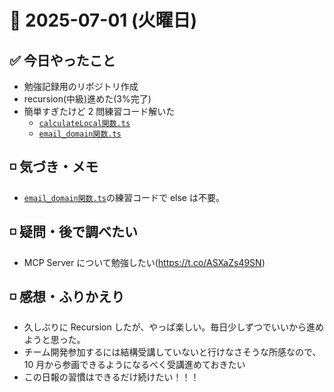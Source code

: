 # 📅 2025-07-01 (火曜日)

## ✅ 今日やったこと

- 勉強記録用のリポジトリ作成
- recursion(中級)進めた(3%完了)
- 簡単すぎたけど 2 問練習コード解いた
  - [`calculateLocal関数.ts`](./practice_codes/calculateLocal関数.ts)
  - [`email_domain関数.ts`](./practice_codes/email_domain関数.ts)

## ◽️ 気づき・メモ

- [`email_domain関数.ts`](./practice_codes/email_domain関数.ts)の練習コードで else は不要。

## ◽️ 疑問・後で調べたい

- MCP Server について勉強したい(https://t.co/ASXaZs49SN)

## ◽️ 感想・ふりかえり

- 久しぶりに Recursion したが、やっぱ楽しい。毎日少しずつでいいから進めようと思った。
- チーム開発参加するには結構受講していないと行けなさそうな所感なので、10 月から参画できるようになるべく受講進めておきたい
- この日報の習慣はできるだけ続けたい！！！
